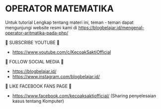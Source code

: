 # OPERATOR MATEMATIKA

Untuk tutorial Lengkap tentang materi ini, teman - teman dapat mengunjungi website resmi kami di https://blogbelajar.id/mengenal-operator-aritmatika-pada-php/

📢 SUBSCRIBE YOUTUBE 📢
- https://www.youtube.com/c/KecoakSaktiOfficial


📢 FOLLOW SOCIAL MEDIA 📢
- https://blogbelajar.id/
- https://www.instagram.com/blogbelajar.id/


📢 LIKE FACEBOOK FANS PAGE 📢
- https://www.facebook.com/kecoaksaktiofficial/ (Sharing penyelesaian kasus tentang Komputer)
